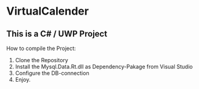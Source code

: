 # VirtualCalender

## This is a C# / UWP Project

How to compile the Project:

1) Clone the Repository
2) Install the Mysql.Data.Rt.dll as Dependency-Pakage from Visual Studio
3) Configure the DB-connection
4) Enjoy.

